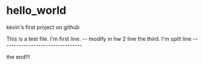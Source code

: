 # hello_world
kevin's first project  on github

This is a test file.
I'm first line. -- modify in hw
2 line
the third.
I'm split line ---------------------------------

the end!!!
